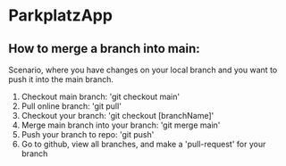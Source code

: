 # ParkplatzApp

## How to merge a branch into main:

Scenario, where you have changes on your local branch and you want to push it into the main branch.

1. Checkout main branch: 'git checkout main'
2. Pull online branch: 'git pull'
3. Checkout your branch: 'git checkout [branchName]'
4. Merge main branch into your branch: 'git merge main'
5. Push your branch to repo: 'git push'
6. Go to github, view all branches, and make a 'pull-request' for your branch
